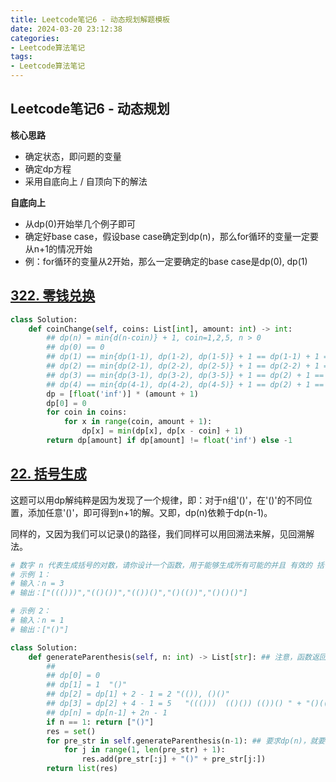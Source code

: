 ```yaml
---
title: Leetcode笔记6 - 动态规划解题模板
date: 2024-03-20 23:12:38
categories: 
- Leetcode算法笔记
tags: 
- Leetcode算法笔记
---
```




## Leetcode笔记6 - 动态规划

**核心思路**

- 确定状态，即问题的变量
- 确定dp方程
- 采用自底向上 / 自顶向下的解法

**自底向上**

- 从dp(0)开始举几个例子即可
- 确定好base case，假设base case确定到dp(n)，那么for循环的变量一定要从n+1的情况开始
- 例：for循环的变量从2开始，那么一定要确定的base case是dp(0), dp(1)

## [322. 零钱兑换](https://leetcode.cn/problems/coin-change/)

```python
class Solution:
    def coinChange(self, coins: List[int], amount: int) -> int:
        ## dp(n) = min{d(n-coin)} + 1, coin=1,2,5, n > 0
        ## dp(0) == 0
        ## dp(1) == min{dp(1-1), dp(1-2), dp(1-5)} + 1 == dp(1-1) + 1 == 1
        ## dp(2) == min{dp(2-1), dp(2-2), dp(2-5)} + 1 == dp(2-2) + 1 == 1
        ## dp(3) == min{dp(3-1), dp(3-2), dp(3-5)} + 1 == dp(2) + 1 == 2
        ## dp(4) == min{dp(4-1), dp(4-2), dp(4-5)} + 1 == dp(2) + 1 == 2
        dp = [float('inf')] * (amount + 1)
        dp[0] = 0
        for coin in coins:
            for x in range(coin, amount + 1):
                dp[x] = min(dp[x], dp[x - coin] + 1)
        return dp[amount] if dp[amount] != float('inf') else -1
```



## [22. 括号生成](https://leetcode.cn/problems/generate-parentheses/)

这题可以用dp解纯粹是因为发现了一个规律，即：对于n组'()'，在'()'的不同位置，添加任意'()'，即可得到n+1的解。又即，dp(n)依赖于dp(n-1)。

同样的，又因为我们可以记录()的路径，我们同样可以用回溯法来解，见回溯解法。

```python
# 数字 n 代表生成括号的对数，请你设计一个函数，用于能够生成所有可能的并且 有效的 括号组合。
# 示例 1：
# 输入：n = 3
# 输出：["((()))","(()())","(())()","()(())","()()()"]

# 示例 2：
# 输入：n = 1
# 输出：["()"]

class Solution:
    def generateParenthesis(self, n: int) -> List[str]: ## 注意，函数返回的是List
        ## 
        ## dp[0] = 0 
        ## dp[1] = 1  "()"
        ## dp[2] = dp[1] + 2 - 1 = 2 "(()), ()()"
        ## dp[3] = dp[2] + 4 - 1 = 5   "((()))  (()()) (())() " + "()(()) ()()()"
        ## dp[n] = dp[n-1] + 2n - 1
        if n == 1: return ["()"]
        res = set()
        for pre_str in self.generateParenthesis(n-1): ## 要求dp(n)，就要用到dp(n-1)
            for j in range(1, len(pre_str) + 1):
                res.add(pre_str[:j] + "()" + pre_str[j:])
        return list(res)
```


